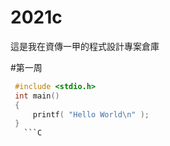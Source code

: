 # 2021c
這是我在資傳一甲的程式設計專案倉庫 

#第一周

```C
 #include <stdio.h>
 int main()
 {
     printf( "Hello World\n" );
 }
   ```C
